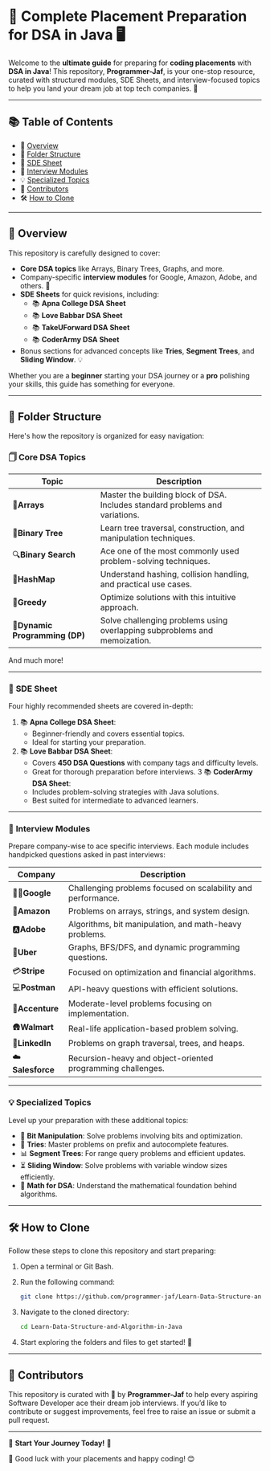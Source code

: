 # 🚀 Complete Placement Preparation for DSA in Java 🖥️

Welcome to the **ultimate guide** for preparing for **coding placements** with **DSA in Java**! This repository, **Programmer-Jaf**, is your one-stop resource, curated with structured modules, SDE Sheets, and interview-focused topics to help you land your dream job at top tech companies. 💼

---

## 📚 **Table of Contents**

- 🌟 [Overview](#-overview)
- 📂 [Folder Structure](#-folder-structure)
- 📝 [SDE Sheet](#-sde-sheet)
- 🎯 [Interview Modules](#-interview-modules)
- 💡 [Specialized Topics](#-specialized-topics)
- 🤝 [Contributors](#-contributors)
- 🛠️ [How to Clone](#%EF%B8%8F-how-to-clone)

---

## 🌟 **Overview**

This repository is carefully designed to cover:

- **Core DSA topics** like Arrays, Binary Trees, Graphs, and more.
- Company-specific **interview modules** for Google, Amazon, Adobe, and others. 🏢
- **SDE Sheets** for quick revisions, including:
    - 📚 **Apna College DSA Sheet**
    - 📚 **Love Babbar DSA Sheet**
    - 📚 **TakeUForward DSA Sheet**
    - 📚 **CoderArmy DSA Sheet**
- Bonus sections for advanced concepts like **Tries**, **Segment Trees**, and **Sliding Window**. 💡

Whether you are a **beginner** starting your DSA journey or a **pro** polishing your skills, this guide has something for everyone.

---

## 📂 **Folder Structure**

Here's how the repository is organized for easy navigation:

### 🗍️ **Core DSA Topics**

| Topic                                | Description                                                                  |
| ------------------------------------ | ---------------------------------------------------------------------------- |
| 📁**Arrays**                   | Master the building block of DSA. Includes standard problems and variations. |
| 🌲**Binary Tree**              | Learn tree traversal, construction, and manipulation techniques.             |
| 🔍**Binary Search**            | Ace one of the most commonly used problem-solving techniques.                |
| 🔑**HashMap**                  | Understand hashing, collision handling, and practical use cases.             |
| 🔧**Greedy**                   | Optimize solutions with this intuitive approach.                             |
| 🤑**Dynamic Programming (DP)** | Solve challenging problems using overlapping subproblems and memoization.    |

And much more!

---

### 📝 **SDE Sheet**

Four highly recommended sheets are covered in-depth:

1. 📚 **Apna College DSA Sheet**:
    - Beginner-friendly and covers essential topics.
    - Ideal for starting your preparation.
2. 📚 **Love Babbar DSA Sheet**:
    - Covers **450 DSA Questions** with company tags and difficulty levels.
    - Great for thorough preparation before interviews.
3  📚 **CoderArmy DSA Sheet**:
    - Includes problem-solving strategies with Java solutions.
    - Best suited for intermediate to advanced learners.

---

### 🎯 **Interview Modules**

Prepare company-wise to ace specific interviews. Each module includes handpicked questions asked in past interviews:

| Company                  | Description                                                  |
| ------------------------ | ------------------------------------------------------------ |
| 🧑‍💻**Google**   | Challenging problems focused on scalability and performance. |
| 🛒**Amazon**       | Problems on arrays, strings, and system design.              |
| 🅰️**Adobe**      | Algorithms, bit manipulation, and math-heavy problems.       |
| 🚕**Uber**         | Graphs, BFS/DFS, and dynamic programming questions.          |
| 💳**Stripe**       | Focused on optimization and financial algorithms.            |
| 💻**Postman**      | API-heavy questions with efficient solutions.                |
| 💼**Accenture**    | Moderate-level problems focusing on implementation.          |
| 🛖️**Walmart**    | Real-life application-based problem solving.                 |
| 🔗**LinkedIn**     | Problems on graph traversal, trees, and heaps.               |
| ☁️**Salesforce** | Recursion-heavy and object-oriented programming challenges.  |

---

### 💡 **Specialized Topics**

Level up your preparation with these additional topics:

- 🌟 **Bit Manipulation**: Solve problems involving bits and optimization.
- 📘 **Tries**: Master problems on prefix and autocomplete features.
- 📊 **Segment Trees**: For range query problems and efficient updates.
- ⏳ **Sliding Window**: Solve problems with variable window sizes efficiently.
- 🤺 **Math for DSA**: Understand the mathematical foundation behind algorithms.

---

## 🛠️ **How to Clone**

Follow these steps to clone this repository and start preparing:

1. Open a terminal or Git Bash.
2. Run the following command:

   ```bash
   git clone https://github.com/programmer-jaf/Learn-Data-Structure-and-Algorithm-in-Java.git
   ```
3. Navigate to the cloned directory:

   ```bash
   cd Learn-Data-Structure-and-Algorithm-in-Java
   ```
4. Start exploring the folders and files to get started! 🎉

---

## 🤝 **Contributors**

This repository is curated with 💙 by **Programmer-Jaf** to help every aspiring Software Developer ace their dream job interviews. If you’d like to contribute or suggest improvements, feel free to raise an issue or submit a pull request.

---

🔗 **Start Your Journey Today!** 🚀

💼 Good luck with your placements and happy coding! 😊